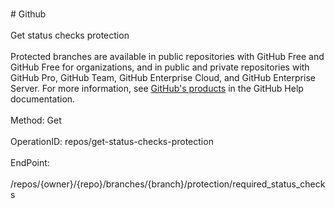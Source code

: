 <br>#     Github</br>
<br>Get status checks protection</br>
<br>Protected branches are available in public repositories with GitHub Free and GitHub Free for organizations, and in public and private repositories with GitHub Pro, GitHub Team, GitHub Enterprise Cloud, and GitHub Enterprise Server. For more information, see [GitHub's products](https://help.github.com/github/getting-started-with-github/githubs-products) in the GitHub Help documentation.</br>
<br>Method: Get</br>
<br>OperationID: repos/get-status-checks-protection</br>
<br>EndPoint:</br>
<br>/repos/{owner}/{repo}/branches/{branch}/protection/required_status_checks</br>
